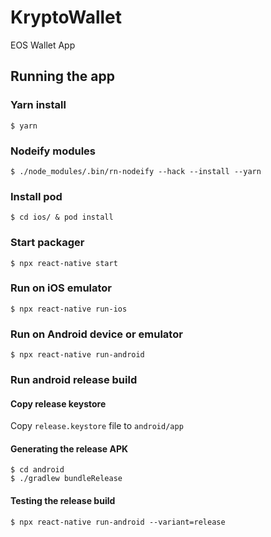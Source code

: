 # KryptoWallet

EOS Wallet App

## Running the app

### Yarn install
```
$ yarn
```

### Nodeify modules
```
$ ./node_modules/.bin/rn-nodeify --hack --install --yarn
```

### Install pod
```
$ cd ios/ & pod install
```

### Start packager
```
$ npx react-native start
```

### Run on iOS emulator
```
$ npx react-native run-ios
```

### Run on Android device or emulator
```
$ npx react-native run-android
```

### Run android release build

#### Copy release keystore

Copy `release.keystore` file to `android/app`


#### Generating the release APK
```
$ cd android
$ ./gradlew bundleRelease
```


#### Testing the release build
```
$ npx react-native run-android --variant=release
```

